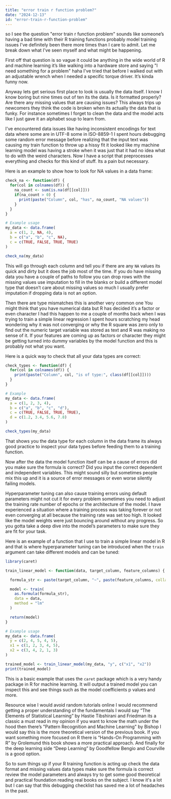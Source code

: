 ```yaml
---
title: "error train r function problem?"
date: "2024-12-13"
id: "error-train-r-function-problem"
---
```


 so I see the question "error train r function problem" sounds like someone’s having a bad time with their R training functions probably model training issues I've definitely been there more times than I care to admit. Let me break down what I've seen myself and what might be happening.

First off that question is so vague it could be anything in the wide world of R and machine learning it’s like walking into a hardware store and saying "I need something for a problem" haha I've tried that before I walked out with an adjustable wrench when I needed a specific torque driver. It’s kinda funny now.

Anyway lets get serious first place to look is usually the data itself. I know I know boring but nine times out of ten its the data. Is it formatted properly? Are there any missing values that are causing issues? This always trips up newcomers they think the code is broken when its actually the data that is funky. For instance sometimes I forget to clean the data and the model acts like I just gave it an alphabet soup to learn from.

I've encountered data issues like having inconsistent encodings for text data where some are in UTF-8 some in ISO-8859-1 I spent hours debugging some random error message before realizing that the input text was causing my train function to throw up a hissy fit it looked like my machine learning model was having a stroke when it was just that it had no idea what to do with the weird characters. Now I have a script that preprocesses everything and checks for this kind of stuff. Its a pain but necessary.

Here is an example to show how to look for NA values in a data frame:

```R
check_na <- function(df) {
  for(col in colnames(df)) {
    na_count <- sum(is.na(df[[col]]))
    if(na_count > 0) {
      print(paste("Column", col, "has", na_count, "NA values"))
    }
  }
}

# Example usage
my_data <- data.frame(
  a = c(1, 2, NA, 4),
  b = c("a", "b", "c", NA),
  c = c(TRUE, FALSE, TRUE, TRUE)
)

check_na(my_data)
```

This will go through each column and tell you if there are any `NA` values its quick and dirty but it does the job most of the time. If you do have missing data you have a couple of paths to follow you can drop rows with the missing values use imputation to fill in the blanks or build a different model type that doesn’t care about missing values so much I usually prefer imputation if dropping data is not an option.

Then there are type mismatches this is another very common one You might think that you have numerical data but R has decided it’s a factor or even character I had this happen to me a couple of months back when I was trying to train a simple linear regression I spent hours scratching my head wondering why it was not converging or why the R square was zero only to find out the numeric target variable was stored as text and R was making no sense of it. If your features are coming up as factors or character they might be getting turned into dummy variables by the model function and this is probably not what you want.

Here is a quick way to check that all your data types are correct:

```R
check_types <- function(df) {
  for(col in colnames(df)) {
    print(paste("Column", col, "is of type:", class(df[[col]])))
  }
}

# Example
my_data <- data.frame(
  a = c(1, 2, 3, 4),
  b = c("a", "b", "c", "d"),
  c = c(TRUE, FALSE, TRUE, TRUE),
  d = c(1.2, 3.4, 5.6, 7.8)
)

check_types(my_data)
```

That shows you the data type for each column in the data frame its always good practice to inspect your data types before feeding them to a training function.

Now after the data the model function itself can be a cause of errors did you make sure the formula is correct? Did you input the correct dependent and independent variables. This might sound silly but sometimes people mix this up and it is a source of error messages or even worse silently failing models.

Hyperparameter tuning can also cause training errors using default parameters might not cut it for every problem sometimes you need to adjust the training rate number of epochs or the architecture of the model. I have experienced a situation where a training process was taking forever or not even converging at all because the training rate was set too high. It looked like the model weights were just bouncing around without any progress. So you gotta take a deep dive into the model’s parameters to make sure they are fit for your task.

Here is an example of a function that I use to train a simple linear model in R and that is where hyperparameter tuning can be introduced when the `train` argument can take different models and can be tuned:

```R
library(caret)

train_linear_model <- function(data, target_column, feature_columns) {

  formula_str <- paste(target_column, "~", paste(feature_columns, collapse = "+"))

  model <- train(
    as.formula(formula_str),
    data = data,
    method = "lm"
  )

  return(model)
}

# Example usage
my_data <- data.frame(
  y = c(2, 4, 5, 4, 5),
  x1 = c(1, 2, 3, 4, 5),
  x2 = c(3, 4, 2, 1, 3)
)

trained_model <- train_linear_model(my_data, "y", c("x1", "x2"))
print(trained_model)
```

This is a basic example that uses the `caret` package which is a very handy package in R for machine learning. It will output a trained model you can inspect this and see things such as the model coefficients p values and more.

Resource wise I would avoid random tutorials online I would recommend getting a proper understanding of the fundamentals I would say “The Elements of Statistical Learning” by Hastie Tibshirani and Friedman its a classic a must read in my opinion if you want to know the math under the hood then there’s "Pattern Recognition and Machine Learning" by Bishop I would say this is the more theoretical version of the previous book. If you want something more focused on R there is “Hands-On Programming with R” by Grolemund this book shows a more practical approach. And finally for the deep learning side “Deep Learning” by Goodfellow Bengio and Courville is a good option.

So to sum things up if your R training function is acting up check the data format and missing values data types make sure the formula is correct review the model parameters and always try to get some good theoretical and practical foundation reading real books on the subject. I know it's a lot but I can say that this debugging checklist has saved me a lot of headaches in the past.

